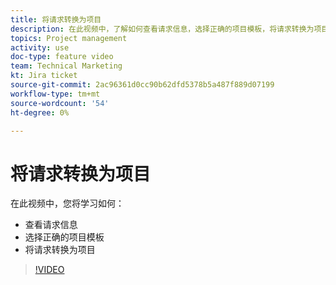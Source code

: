 ```yaml
---
title: 将请求转换为项目
description: 在此视频中，了解如何查看请求信息，选择正确的项目模板，将请求转换为项目。
topics: Project management
activity: use
doc-type: feature video
team: Technical Marketing
kt: Jira ticket
source-git-commit: 2ac96361d0cc90b62dfd5378b5a487f889d07199
workflow-type: tm+mt
source-wordcount: '54'
ht-degree: 0%

---
```


# 将请求转换为项目

在此视频中，您将学习如何：

* 查看请求信息
* 选择正确的项目模板
* 将请求转换为项目

>[!VIDEO](https://video.tv.adobe.com/v/335083/?quality=12)

